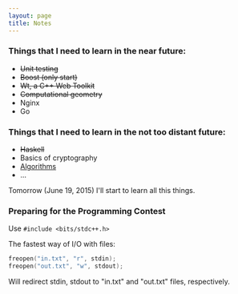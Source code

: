 ```yaml
---
layout: page
title: Notes
---
```


### Things that I need to learn in the near future:

 - <del>Unit testing</del>
 - <del>Boost (only start)</del>
 - <del>Wt, a C++ Web Toolkit</del>
 - <del>Computational geometry</del>
 - Nginx
 - Go

### Things that I need to learn in the not too distant future:

 - <del>Haskell</del>
 - Basics of cryptography
 - [Algorithms][algo]
 - ...

Tomorrow (June 19, 2015) I'll start to learn all this things.

### Preparing for the Programming Contest

Use `#include <bits/stdc++.h>`

The fastest way of I/O with files:

```c
freopen("in.txt", "r", stdin);
freopen("out.txt", "w", stdout);
```

Will redirect stdin, stdout to "in.txt" and "out.txt" files, respectively.

[algo]: http://e-maxx.ru/algo
